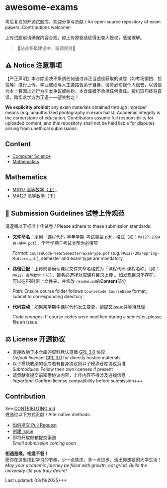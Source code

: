 # awesome-exams

考后复现的开源试题库，欢迎分享与贡献 / An open-source repository of exam papers. Contributions welcome!

上传试题前请确保内容合规，如上传原卷请征得出卷人授权，感谢理解。

>  🚧站点积极建设中，敬请期待🚧



## ⚠️ **Notice 注意事项**  

【严正声明】本仓库坚决不采纳任何通过非正当途径获取的试卷（如考场偷拍、捡拾等）进行上传。学业成绩与人生道路皆系于自身，请务必珍视个人信誉，以诚信为本！若因上述行为引发争议或纠纷，本仓库概不承担任何责任。投机取巧终将自误，踏实求学方为正道——望共勉之！

**We explicitly prohibit** any exam materials obtained through improper means (e.g. unauthorized photography in exam halls). Academic integrity is the cornerstone of education. Contributors assume full responsibility for uploaded content, and this repository shall not be held liable for disputes arising from unethical submissions.



## Content

- [Computer Science](#computer-science)
- [Mathematics](#mathematics)

## Mathematics

- [MA117 高等数学（上）]()
- [MA127 高等数学（下）](https://github.com/NikeTacoHub/awesome-exams/tree/main/Mathematics/MA127%20%E9%AB%98%E7%AD%89%E6%95%B0%E5%AD%A6%EF%BC%88%E4%B8%8B%EF%BC%89)



## 📜 **Submission Guidelines 试卷上传规范**  
请遵循以下标准上传试卷 / Please adhere to these submission standards:

- **文件命名**：采用「课程代码-学年学期-考试类型.pdf」格式（如：`MA127-2024春-期中.pdf`），学年学期与考试类型为必填项  

  *Format*: `CourseCode-YearSemester-ExamType.pdf` (e.g. `MA127-2024Spring-Midterm.pdf`), semester and exam type are mandatory

- **路径匹配**：上传前请确认课程文件夹命名格式为「课程代码 课程名称」（如：`MA127 高等数学（下）`），请务必选择对应课程目录上传 。如发现目录不存在，可以在PR时带上文件夹，并修改 `readme.md`的**Content**部分

  *Path*: Ensure course folder follows `CourseCode CourseName` format, submit to corresponding directory

- **代码变动**：如果某学期中课程代码发生变更，请[提交issue](https://docs.github.com/en/issues/tracking-your-work-with-issues/creating-an-issue)并等待处理  

  *Code changes*: If course codes were modified during a semester, please file an issue



## ⚖️ **License 开源协议**  

- 直接收纳于本仓库的资料默认遵循 [GPL 3.0](https://www.gnu.org/licenses/gpl-3.0.html) 协议  
  *Default license*: [GPL 3.0](https://www.gnu.org/licenses/gpl-3.0.html) for directly hosted materials
- 以子模块收纳的仓库若有自身协议则以子模块仓库协议为准  
  *Submodules*: Follow their own licenses if present
- 请贡献者提交前知悉协议内容，上传内容不得涉及违规信息  
  *Important*: Confirm license compatibility before submission+++

## Contribution

See [CONTRIBUTING.md](https://github.com/NikeTacoHub/awesome-exams/blob/main/CONTRIBUTING.md)  
或通过以下方式贡献 / Alternative methods:  

- [如何提交 Pull Request](https://docs.github.com/en/pull-requests/collaborating-with-pull-requests/proposing-changes-to-your-work-with-pull-requests/creating-a-pull-request)  
- [创建 Issue](https://docs.github.com/en/issues/tracking-your-work-with-issues/creating-an-issue)  
- 即将开放邮箱提交渠道  
  *Email submission coming soon*

**相遇是缘，相逢不卷！**  
愿你在这里找到学习的节奏，少一点焦虑，多一点进步，活出你想要的大学生活！  
*May your academic journey be filled with growth, not grind. Build the university life you truly desire!*  

Last updated: 03/19/2025+++